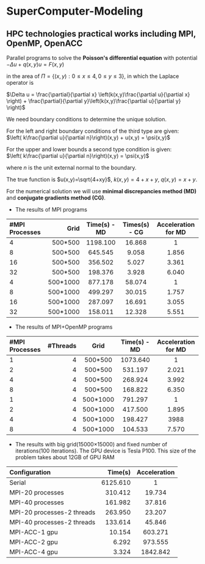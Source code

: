 # SuperComputer-Modeling
## HPC technologies practical works including MPI, OpenMP, OpenACC

Parallel programs to solve the **Poisson's differential equation** with potential $-\Delta u + q(x,y)u = F(x,y)$  

in the area of $\Pi = \{(x,y): 0 \leqslant x \leqslant 4, 0 \leqslant y \leqslant 3\}$, in which the Laplace operator is  

$\Delta u = \frac{\partial}{\partial x} \left(k(x,y)\frac{\partial u}{\partial x} \right) + \frac{\partial}{\partial y}\left(k(x,y)\frac{\partial u}{\partial y} \right)$

We need boundary conditions to determine the unique solution.  

For the left and right boundary conditions of the third type are given:  
$\left( k\frac{\partial u}{\partial n}\right)(x,y) + u(x,y) = \psi(x,y)$  

For the upper and lower bounds a second type condition is given:  
$\left( k\frac{\partial u}{\partial n}\right)(x,y) = \psi(x,y)$  

where $n$ is the unit external normal to the boundary.

The true function is $u(x,y)=\sqrt{4+xy}$, $k(x,y) = 4 + x + y$, $q(x,y) = x + y$. 

For the numerical solution we will use **minimal discrepancies method (MD)** and **conjugate gradients method (CG)**.  

- The results of MPI programs

| #MPI Processes | Grid | Time(s) - MD | Times(s) - CG | Acceleration for MD|
| :-----| ----: | :----: | :----: | :----: |
| 4 | 500*500 | 1198.100 | 16.868 | 1 |
| 8 | 500*500 | 645.545 | 9.058 | 1.856 |
| 16 | 500*500 | 356.502 | 5.027 | 3.361 |
| 32 | 500*500 | 198.376 | 3.928 | 6.040 | 
| 4 | 500*1000 | 877.178 | 58.074 | 1 |
| 8 | 500*1000 | 499.297 | 30.015 | 1.757 |
| 16 | 500*1000 | 287.097 | 16.691 | 3.055 |
| 32 | 500*1000 | 158.011 | 12.328 | 5.551 |

- The results of MPI+OpenMP programs

| #MPI Processes | #Threads | Grid | Time(s) - MD | Acceleration for MD|
| :-----| ----: | :----: | :----: | :----: |
| 1 | 4 | 500*500 | 1073.640| 1 |
| 2 | 4 | 500*500 | 531.197 | 2.021 |
| 4 | 4 | 500*500 | 268.924  | 3.992 |
| 8 | 4 | 500*500 | 168.822 | 6.350 | 
| 1 | 4 | 500*1000 | 791.297  | 1 |
| 2 | 4 | 500*1000 | 417.500 | 1.895 |
| 4 | 4 | 500*1000 | 198.427  | 3988 |
| 8 | 4 | 500*1000 | 104.533  | 7.570 |

- The results with big grid(15000×15000) and fixed number of iterations(100 iterations). The GPU device is Tesla P100. This size of the problem takes about 12GB of GPU RAM

| Configuration | Time(s) | Acceleration |
| :-----| ----: | :----: |
| Serial | 6125.610 | 1 |
| MPI-20 processes | 310.412 | 19.734 |
| MPI-40 processes | 161.982 | 37.816 |
| MPI-20 processes-2 threads | 263.950 | 23.207 |
| MPI-40 processes-2 threads | 133.614 | 45.846 |
| MPI-ACC-1 gpu| 10.154 | 603.271 |
| MPI-ACC-2 gpu | 6.292 | 973.555 |
| MPI-ACC-4 gpu | 3.324 | 1842.842 |

